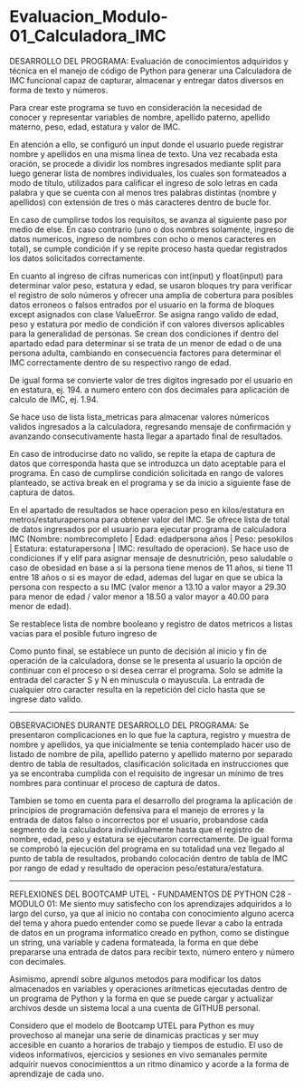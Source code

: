 # Evaluacion_Modulo-01_Calculadora_IMC

DESARROLLO DEL PROGRAMA:
Evaluación de conocimientos adquiridos y técnica en el manejo de código de Python para generar una Calculadora de IMC funcional capaz de capturar, almacenar y entregar datos diversos en forma de texto y números.

Para crear este programa se tuvo en consideración la necesidad de conocer y representar variables de nombre, apellido paterno, apellido materno, peso, edad, estatura y valor de IMC.

En atención a ello, se configuró un input donde el usuario puede registrar nombre y apellidos en una misma linea de texto. Una vez recabada esta oración, se procede a dividir los nombres ingresados mediante split para luego generar lista de nombres individuales, los cuales son formateados a modo de título, utilizados para calificar el ingreso de solo letras en cada palabra y que se cuenta con al menos tres palabras distintas (nombre y apellidos) con extensión de tres o más caracteres dentro de bucle for. 

En caso de cumplirse todos los requisitos, se avanza al siguiente paso por medio de else. En caso contrario (uno o dos nombres solamente, ingreso de datos numericos, ingreso de nombres con ocho o menos caracteres en total), se cumple condición if y se repite proceso hasta quedar registrados los datos solicitados correctamente.

En cuanto al ingreso de cifras numericas con int(input) y float(input) para determinar valor peso, estatura y edad, se usaron bloques try para verificar el registro de solo números y ofrecer una amplia de cobertura para posibles datos erroneos o falsos entrados por el usuario en la forma de bloques except asignados con clase ValueError. Se asigna rango valido de edad, peso y estatura por medio de condición if con valores diversos aplicables para la generalidad de personas. Se crean dos condiciones if dentro del apartado edad para determinar si se trata de un menor de edad o de una persona adulta, cambiando en consecuencia factores para determinar el IMC correctamente dentro de su respectivo rango de edad. 

De igual forma se convierte valor de tres digitos ingresado por el usuario en en estatura, ej. 194. a numero entero con dos decimales para aplicación de calculo de IMC, ej. 1.94.

Se hace uso de lista lista_metricas para almacenar valores númericos validos ingresados a la calculadora, regresando mensaje de confirmación y avanzando consecutivamente hasta llegar a apartado final de resultados.

En caso de introducirse dato no valido, se repite la etapa de captura de datos que corresponda hasta que se introduzca un dato aceptable para el programa. En caso de cumplirse condición solicitada en rango de valores planteado, se activa break en el programa y se da inicio a siguiente fase de captura de datos.

En el apartado de resultados se hace operacion peso en kilos/estatura en metros/estaturapersona para obtener valor del IMC. Se ofrece lista de total de datos ingresados por el usuario para ejecutar programa de calculadora IMC (Nombre: nombrecompleto | Edad: edadpersona años | Peso: pesokilos | Estatura: estaturapersona | IMC: resultado de operacion). Se hace uso de condiciones if y elif para asignar mensaje de desnutrición, peso saludable o caso de obesidad en base a si la persona tiene menos de 11 años, si tiene 11 entre 18 años o si es mayor de edad, ademas del lugar en que se ubica la persona con respecto a su IMC (valor menor a 13.10 a valor mayor a 29.30 para menor de edad / valor menor a 18.50 a valor mayor a 40.00 para menor de edad).

Se restablece lista de nombre booleano y registro de datos metricos a listas vacias para el posible futuro ingreso de 

Como punto final, se establece un punto de decisión al inicio y fin de operación de la calculadora, donse se le presenta al usuario la opción de continuar con el proceso o si desea cerrar el programa. Solo se admite la entrada del caracter S y N en minuscula o mayuscula. La entrada de cualquier otro caracter resulta en la repetición del ciclo hasta que se ingrese dato valido.

-----------------------------

OBSERVACIONES DURANTE DESARROLLO DEL PROGRAMA:
Se presentaron complicaciones en lo que fue la captura, registro y muestra de nombre y apellidos, ya que inicialmente se tenia contemplado hacer uso de listado de nombre de pila, apellido paterno y apellido materno por separado dentro de tabla de resultados, clasificación solicitada en instrucciones que ya se encontraba cumplida con el requisito de ingresar un mínimo de tres nombres para continuar el proceso de captura de datos.

Tambien se tomo en cuenta para el desarrollo del programa la aplicación de principios de programación defensiva para el manejo de errores y la entrada de datos falso o incorrectos por el usuario, probandose cada segmento de la calculadora individualmente hasta que el registro de nombre, edad, peso y estatura se ejecutaron correctamente. De igual forma se comprobó la ejecución del programa en su totalidad una vez llegado al punto de tabla de resultados, probando colocación dentro de tabla de IMC por rango de edad y resultado de operacion peso/estatura/estatura.

-----------------------------

REFLEXIONES DEL BOOTCAMP UTEL - FUNDAMENTOS DE PYTHON C28 - MODULO 01:
Me siento muy satisfecho con los aprendizajes adquiridos a lo largo del curso, ya que al inicio no contaba con conocimiento alguno acerca del tema y ahora puedo entender como se puede llevar a cabo la entrada de datos en un programa informatico creado en python, como se distingue un string, una variable y cadena formateada, la forma en que debe prepararse una entrada de datos para recibir texto, número entero y número con decimales. 

Asimismo, aprendí sobre algunos metodos para modificar los datos almacenados en variables y operaciones aritmeticas ejecutadas dentro de un programa de Python y la forma en que se puede cargar y actualizar archivos desde un sistema local a una cuenta de GITHUB personal.

Considero que el modelo de Bootcamp UTEL para Python es muy provechoso al manejar una serie de dinamicas practicas y ser muy accesible en cuanto a horarios de trabajo y tiempos de estudio. El uso de videos informativos, ejercicios y sesiones en vivo semanales permite adquirir nuevos conocimienttos a un ritmo dinamico y acorde a la forma de aprendizaje de cada uno.
